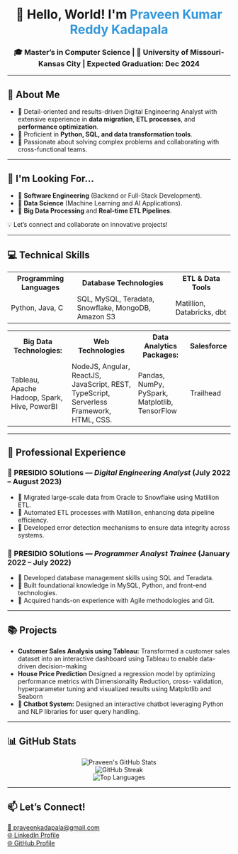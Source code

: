 <!DOCTYPE html>
<html lang="en">
<head>
    <meta charset="UTF-8">
    <meta name="viewport" content="width=device-width, initial-scale=1.0">
    
</head>
<body>

<!-- Header Section -->
<h1 align="center">👋 Hello, World! I'm <span style="color: #3498db;">Praveen Kumar Reddy Kadapala</span></h1>
<h3 align="center">🎓 Master’s in Computer Science | 📍 University of Missouri-Kansas City | <strong>Expected Graduation:</strong> Dec 2024</h3>

<!-- About Me Section -->
<hr>
<h2>🚀 About Me</h2>
<ul>
    <li>🔹 Detail-oriented and results-driven Digital Engineering Analyst with extensive experience in <strong>data migration</strong>, <strong>ETL processes</strong>, and <strong>performance optimization</strong>.</li>
    <li>🔹 Proficient in <strong>Python, SQL, and data transformation tools</strong>.</li>
    <li>🔹 Passionate about solving complex problems and collaborating with cross-functional teams.</li>
</ul>

<!-- Career Opportunities -->
<hr>
<h2>💼 I'm Looking For...</h2>
<ul>
    <li>🌟 <strong>Software Engineering</strong> (Backend or Full-Stack Development).</li>
    <li>🌟 <strong>Data Science</strong> (Machine Learning and AI Applications).</li>
    <li>🌟 <strong>Big Data Processing</strong> and <strong>Real-time ETL Pipelines</strong>.</li>
</ul>
<p>💡 Let’s connect and collaborate on innovative projects!</p>

<!-- Technical Skills Section -->
<hr>
<h2>💻 Technical Skills</h2>
<table>
    <tr>
        <th>Programming Languages</th>
        <th>Database Technologies</th>
        <th>ETL & Data Tools</th>
    </tr>
    <tr>
        <td>Python, Java, C</td>
        <td>SQL, MySQL, Teradata, Snowflake, MongoDB, Amazon S3</td>
        <td>Matillion, Databricks, dbt</td>
    </tr>
</table>
<table>
    <tr>
        <th>Big Data Technologies:</th>
        <th>Web Technologies</th>
        <th>Data Analytics Packages:</th>
        <th>Salesforce</th>
    </tr>
    <tr>
        <td>Tableau, Apache Hadoop, Spark, Hive, PowerBI</td>
        <td>NodeJS, Angular, ReactJS, JavaScript, REST, TypeScript, Serverless Framework, HTML, CSS.</td>
        <td>Pandas, NumPy, PySpark, Matplotlib, TensorFlow</td>
        <td>Trailhead</td>
    </tr>
</table>

<!-- Professional Experience Section -->
<hr>
<h2>💼 Professional Experience</h2>
<h3>🏢 PRESIDIO SOlutions — <i>Digital Engineering Analyst</i> (July 2022 – August 2023)</h3>
<ul>
    <li>🔹 Migrated large-scale data from Oracle to Snowflake using Matillion ETL.</li>
    <li>🔹 Automated ETL processes with Matillion, enhancing data pipeline efficiency.</li>
    <li>🔹 Developed error detection mechanisms to ensure data integrity across systems.</li>
</ul>

<h3>🏢 PRESIDIO SOlutions — <i>Programmer Analyst Trainee</i> (January 2022 – July 2022)</h3>
<ul>
    <li>🔹 Developed database management skills using SQL and Teradata.</li>
    <li>🔹 Built foundational knowledge in MySQL, Python, and front-end technologies.</li>
    <li>🔹 Acquired hands-on experience with Agile methodologies and Git.</li>
</ul>

<!-- Projects Section -->
<hr>
<h2>📚 Projects</h2>
<ul>
        <li><strong> Customer Sales Analysis using Tableau:</strong> Transformed a customer sales dataset into an interactive dashboard using Tableau to enable data- driven decision-making</li>
    <li><strong> House Price Prediction</strong> Designed a regression model by optimizing performance metrics with Dimensionality Reduction, cross- validation, hyperparameter tuning and visualized results using Matplotlib and Seaborn</li>
    <li><strong>🤖 Chatbot System:</strong> Designed an interactive chatbot leveraging Python and NLP libraries for user query handling.</li>
</ul>
<!-- GitHub Stats Section -->
<hr>
<h2>📊 GitHub Stats</h2>
<p align="center">
    <img src="https://github-readme-stats.vercel.app/api?username=PraveenKadapala&show_icons=true&theme=radical" alt="Praveen's GitHub Stats">
    <br>
    <img src="https://github-readme-streak-stats.herokuapp.com/?user=PraveenKadapala&theme=radical" alt="GitHub Streak">
    <br>
    <img src="https://github-readme-stats.vercel.app/api/top-langs/?username=PraveenKadapala&layout=compact&theme=radical" alt="Top Languages">
</p>

<!-- Let's Connect Section -->
<hr>
<h2>📫 Let’s Connect!</h2>
<p>
    <a href="mailto:praveenkadapala@gmail.com">📧 praveenkadapala@gmail.com</a><br>
    <a href="https://www.linkedin.com/in/kadapala-praveen-kumar-reddy-1a0aaa173/">🌐 LinkedIn Profile</a><br>
    <a href="https://github.com/PraveenKadapala">🌐 GitHub Profile</a>
</p>

</body>
</html>
